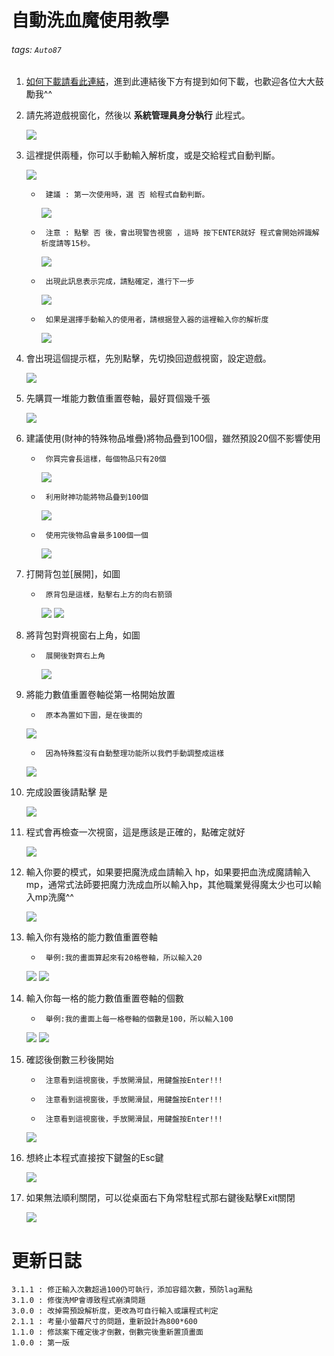 # 自動洗血魔使用教學
###### tags: `Auto87`
1. [如何下載請看此連結](https://github.com/WeiBoHaung/Auto87)，進到此連結後下方有提到如何下載，也歡迎各位大大鼓勵我^^
1. 請先將遊戲視窗化，然後以 **系統管理員身分執行** 此程式。

    ![](https://i.imgur.com/cXRzd1r.png)
1. 這裡提供兩種，你可以手動輸入解析度，或是交給程式自動判斷。

    ![](https://i.imgur.com/ljHYfF2.png)
    
    *      建議 : 第一次使用時，選 否 給程式自動判斷。
        ![](https://i.imgur.com/G1N8a3z.png)

    *      注意 : 點擊 否 後，會出現警告視窗 ，這時 按下ENTER就好 程式會開始辨識解析度請等15秒。
        ![](https://i.imgur.com/hqlLB82.png)
    *      出現此訊息表示完成，請點確定，進行下一步
        ![](https://i.imgur.com/7TOMNvD.png)

    *      如果是選擇手動輸入的使用者，請根据登入器的這裡輸入你的解析度
        ![](https://i.imgur.com/sisPnTJ.png)



1. 會出現這個提示框，先別點擊，先切換回遊戲視窗，設定遊戲。

    ![](https://i.imgur.com/PRQrFrR.png)

6. 先購買一堆能力數值重置卷軸，最好買個幾千張

    ![](https://i.imgur.com/MnwdUv0.png)
    
    
1. 建議使用(財神的特殊物品堆疊)將物品疊到100個，雖然預設20個不影響使用
    *      你買完會長這樣，每個物品只有20個
        ![](https://i.imgur.com/1FAtwu2.png)
    *      利用財神功能將物品疊到100個
        ![](https://i.imgur.com/2k3FaWl.png)

    *      使用完後物品會最多100個一個
        ![](https://i.imgur.com/aVZbU6G.png)

1. 打開背包並[展開]，如圖
    *      原背包是這樣，點擊右上方的向右箭頭
        ![](https://i.imgur.com/r62mDVX.png)
        ![](https://i.imgur.com/fQDXquO.png)
1. 將背包對齊視窗右上角，如圖

    *      展開後對齊右上角
        ![](https://i.imgur.com/uWbZE1A.png)
    
3. 將能力數值重置卷軸從第一格開始放置
    *      原本為置如下圖，是在後面的
    ![](https://i.imgur.com/JGnkJSo.png)
    *      因為特殊藍沒有自動整理功能所以我們手動調整成這樣
    ![](https://i.imgur.com/dxqk58j.png)
1. 完成設置後請點擊 是

    ![](https://i.imgur.com/PRQrFrR.png)
    
1. 程式會再檢查一次視窗，這是應該是正確的，點確定就好

    ![](https://i.imgur.com/7TOMNvD.png)

1. 輸入你要的模式，如果要把魔洗成血請輸入 hp，如果要把血洗成魔請輸入 mp，通常式法師要把魔力洗成血所以輸入hp，其他職業覺得魔太少也可以輸入mp洗魔^^

    ![](https://i.imgur.com/N16DTjo.png)

2. 輸入你有幾格的能力數值重置卷軸

     *      舉例:我的畫面算起來有20格卷軸，所以輸入20
    ![](https://i.imgur.com/qan80cY.png)
    ![](https://i.imgur.com/EQUcwyQ.png)
1. 輸入你每一格的能力數值重置卷軸的個數

     *      舉例:我的畫面上每一格卷軸的個數是100，所以輸入100
    ![](https://i.imgur.com/vzCnjoa.png)
    ![](https://i.imgur.com/w4RilOO.png)
1. 確認後倒數三秒後開始

     *      注意看到這視窗後，手放開滑鼠，用鍵盤按Enter!!!
     *      注意看到這視窗後，手放開滑鼠，用鍵盤按Enter!!!
     *      注意看到這視窗後，手放開滑鼠，用鍵盤按Enter!!!

    ![](https://i.imgur.com/Cf5gDLD.png)
    
11. 想終止本程式直接按下鍵盤的Esc鍵

    ![](https://i.imgur.com/j3ApUlI.png)

13. 如果無法順利關閉，可以從桌面右下角常駐程式那右鍵後點擊Exit關閉

    ![](https://i.imgur.com/i40Rote.png)


# 更新日誌
```
3.1.1 : 修正輸入次數超過100仍可執行，添加容錯次數，預防lag漏點
3.1.0 : 修復洗MP會導致程式崩潰問題
3.0.0 : 改掉需預設解析度，更改為可自行輸入或讓程式判定
2.1.1 : 考量小螢幕尺寸的問題，重新設計為800*600
1.1.0 : 修該案下確定後才倒數，倒數完後重新置頂畫面
1.0.0 : 第一版
```